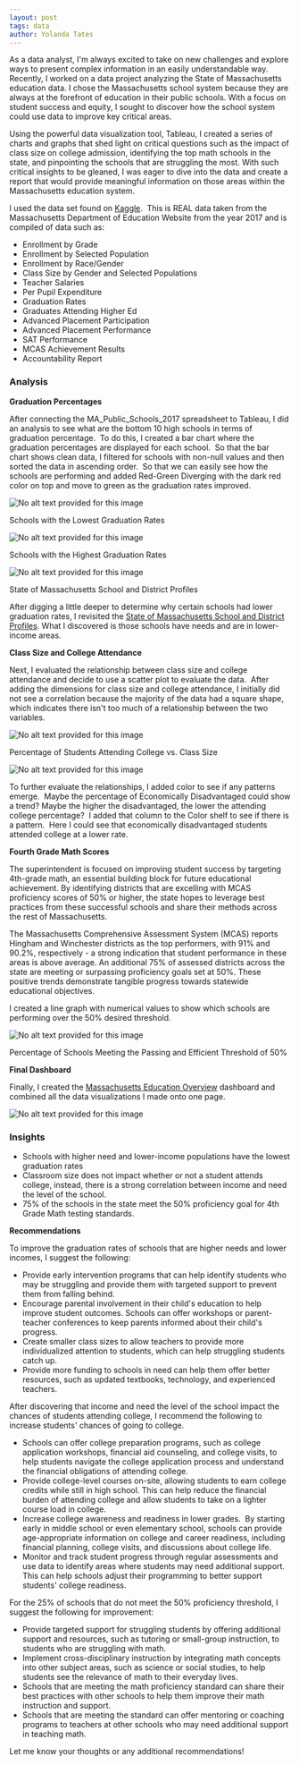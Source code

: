 ```yaml
---
layout: post
tags: data
author: Yolanda Tates
---
```


As a data analyst, I'm always excited to take on new challenges and explore ways to present complex information in an easily understandable way. Recently, I worked on a data project analyzing the State of Massachusetts education data. I chose the Massachusetts school system because they are always at the forefront of education in their public schools. With a focus on student success and equity, I sought to discover how the school system could use data to improve key critical areas.

Using the powerful data visualization tool, Tableau, I created a series of charts and graphs that shed light on critical questions such as the impact of class size on college admission, identifying the top math schools in the state, and pinpointing the schools that are struggling the most. With such critical insights to be gleaned, I was eager to dive into the data and create a report that would provide meaningful information on those areas within the Massachusetts education system.

I used the data set found on [Kaggle](https://www.kaggle.com/datasets/ndalziel/massachusetts-public-schools-data).  This is REAL data taken from the Massachusetts Department of Education Website from the year 2017 and is compiled of data such as:

*   Enrollment by Grade
*   Enrollment by Selected Population
*   Enrollment by Race/Gender
*   Class Size by Gender and Selected Populations
*   Teacher Salaries
*   Per Pupil Expenditure
*   Graduation Rates
*   Graduates Attending Higher Ed
*   Advanced Placement Participation
*   Advanced Placement Performance
*   SAT Performance
*   MCAS Achievement Results
*   Accountability Report

### **Analysis**

**Graduation Percentages**

After connecting the MA\_Public\_Schools\_2017 spreadsheet to Tableau, I did an analysis to see what are the bottom 10 high schools in terms of graduation percentage.  To do this, I created a bar chart where the graduation percentages are displayed for each school.  So that the bar chart shows clean data, I filtered for schools with non-null values and then sorted the data in ascending order.  So that we can easily see how the schools are performing and added Red-Green Diverging with the dark red color on top and move to green as the graduation rates improved. 

![No alt text provided for this image](https://media.licdn.com/dms/image/D5612AQF4EAzaqjqL8A/article-inline_image-shrink_1500_2232/0/1677546722188?e=1683158400&v=beta&t=YZCaWcLFbYtFLfKHQ_5Ch87niiDT-HH6yNMgh5kqYMM)

Schools with the Lowest Graduation Rates

![No alt text provided for this image](https://media.licdn.com/dms/image/D5612AQHhHCt2HHOnuA/article-inline_image-shrink_1500_2232/0/1677546871859?e=1683158400&v=beta&t=XGlwh7dJHd9oNq7fCnKiog1rbieiMAdmjftnm-j9_gg)

Schools with the Highest Graduation Rates

![No alt text provided for this image](https://media.licdn.com/dms/image/D5612AQGIoYXDBrEsbQ/article-inline_image-shrink_1500_2232/0/1677548695454?e=1683158400&v=beta&t=LTNw7ILH0u4Lr1Xw3UmQ0jt_y_S1FFCTM7hCPiabdl0)

State of Massachusetts School and District Profiles

After digging a little deeper to determine why certain schools had lower graduation rates, I revisited the [State of Massachusetts School and District Profiles](https://profiles.doe.mass.edu/statereport/selectedpopulations.aspx). What I discovered is those schools have needs and are in lower-income areas.

**Class Size and College Attendance**

Next, I evaluated the relationship between class size and college attendance and decide to use a scatter plot to evaluate the data.  After adding the dimensions for class size and college attendance, I initially did not see a correlation because the majority of the data had a square shape, which indicates there isn't too much of a relationship between the two variables. 

![No alt text provided for this image](https://media.licdn.com/dms/image/D5612AQFAU-R6gnQvRQ/article-inline_image-shrink_1500_2232/0/1677547099795?e=1683158400&v=beta&t=TB3MLDA7u3MPpMCmDuyUNFpDnUvgDtYrmhayFepLOE8)

Percentage of Students Attending College vs. Class Size

![No alt text provided for this image](https://media.licdn.com/dms/image/D4E12AQH8E7XipBSomw/article-inline_image-shrink_1500_2232/0/1677722014242?e=1683158400&v=beta&t=oQeg8PK2iTZT2m8mCQZq7Yu31a3KYCs4R61tlWtGtcY)

To further evaluate the relationships, I added color to see if any patterns emerge.  Maybe the percentage of Economically Disadvantaged could show a trend? Maybe the higher the disadvantaged, the lower the attending college percentage?  I added that column to the Color shelf to see if there is a pattern.  Here I could see that economically disadvantaged students attended college at a lower rate.



**Fourth Grade Math Scores**

The superintendent is focused on improving student success by targeting 4th-grade math, an essential building block for future educational achievement. By identifying districts that are excelling with MCAS proficiency scores of 50% or higher, the state hopes to leverage best practices from these successful schools and share their methods across the rest of Massachusetts.

The Massachusetts Comprehensive Assessment System (MCAS) reports Hingham and Winchester districts as the top performers, with 91% and 90.2%, respectively - a strong indication that student performance in these areas is above average. An additional 75% of assessed districts across the state are meeting or surpassing proficiency goals set at 50%. These positive trends demonstrate tangible progress towards statewide educational objectives.

I created a line graph with numerical values to show which schools are performing over the 50% desired threshold.

![No alt text provided for this image](https://media.licdn.com/dms/image/D5612AQFsukBuhaEL0A/article-inline_image-shrink_1500_2232/0/1677547541329?e=1683158400&v=beta&t=bc5-DEnyPLPUjTP7OYFNEF-djtyTSNwzpkSnWN4x_0E)

Percentage of Schools Meeting the Passing and Efficient Threshold of 50%

**Final Dashboard**

Finally, I created the [Massachusetts Education Overview](https://public.tableau.com/authoring/MassEduProject/MassachusettsEducationOverview#3) dashboard and combined all the data visualizations I made onto one page.

![No alt text provided for this image](https://media.licdn.com/dms/image/D5612AQGYMs1dlraEjg/article-inline_image-shrink_1500_2232/0/1677547688011?e=1683158400&v=beta&t=RwuoY387cqJGk2J7z5TRDtTa7mw7r9lLT-k4mSjSk-M)

### Insights

*   Schools with higher need and lower-income populations have the lowest graduation rates
*   Classroom size does not impact whether or not a student attends college, instead, there is a strong correlation between income and need the level of the school.
*   75% of the schools in the state meet the 50% proficiency goal for 4th Grade Math testing standards.

**Recommendations**

To improve the graduation rates of schools that are higher needs and lower incomes, I suggest the following:

*   Provide early intervention programs that can help identify students who may be struggling and provide them with targeted support to prevent them from falling behind.
*   Encourage parental involvement in their child's education to help improve student outcomes. Schools can offer workshops or parent-teacher conferences to keep parents informed about their child's progress.
*   Create smaller class sizes to allow teachers to provide more individualized attention to students, which can help struggling students catch up.
*   Provide more funding to schools in need can help them offer better resources, such as updated textbooks, technology, and experienced teachers.

After discovering that income and need the level of the school impact the chances of students attending college, I recommend the following to increase students' chances of going to college.

*   Schools can offer college preparation programs, such as college application workshops, financial aid counseling, and college visits, to help students navigate the college application process and understand the financial obligations of attending college.
*   Provide college-level courses on-site, allowing students to earn college credits while still in high school. This can help reduce the financial burden of attending college and allow students to take on a lighter course load in college.
*   Increase college awareness and readiness in lower grades.  By starting early in middle school or even elementary school, schools can provide age-appropriate information on college and career readiness, including financial planning, college visits, and discussions about college life.
*   Monitor and track student progress through regular assessments and use data to identify areas where students may need additional support. This can help schools adjust their programming to better support students' college readiness.

For the 25% of schools that do not meet the 50% proficiency threshold, I suggest the following for improvement:

*   Provide targeted support for struggling students by offering additional support and resources, such as tutoring or small-group instruction, to students who are struggling with math.
*   Implement cross-disciplinary instruction by integrating math concepts into other subject areas, such as science or social studies, to help students see the relevance of math to their everyday lives.
*   Schools that are meeting the math proficiency standard can share their best practices with other schools to help them improve their math instruction and support.
*   Schools that are meeting the standard can offer mentoring or coaching programs to teachers at other schools who may need additional support in teaching math.

Let me know your thoughts or any additional recommendations!
